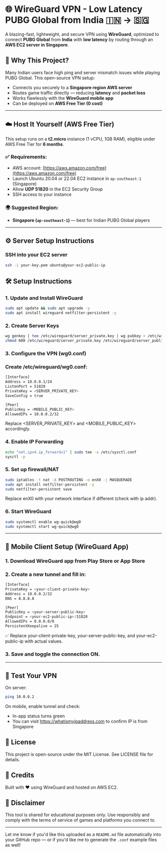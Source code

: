 # 🌐 WireGuard VPN - Low Latency PUBG Global from India 🇮🇳 → 🇸🇬

A blazing-fast, lightweight, and secure VPN using **WireGuard**, optimized to connect **PUBG Global** from **India** with **low latency** by routing through an **AWS EC2 server in Singapore**.

## 🚀 Why This Project?

Many Indian users face high ping and server mismatch issues while playing PUBG Global. This open-source VPN setup:

- Connects you securely to a **Singapore region AWS server**
- Routes game traffic directly — reducing **latency** and **packet loss**
- Works flawlessly with the **WireGuard mobile app**
- Can be deployed on **AWS Free Tier (0 cost)**

---

## ☁️ Host It Yourself (AWS Free Tier)

This setup runs on a **t2.micro** instance (1 vCPU, 1GB RAM), eligible under AWS Free Tier for **6 months**.

### ✅ Requirements:
- AWS account: [https://aws.amazon.com/free](https://aws.amazon.com/free)
- Launch Ubuntu 20.04 or 22.04 EC2 instance in `ap-southeast-1` (Singapore)
- Allow **UDP 51820** in the EC2 Security Group
- SSH access to your instance

### 🌍 Suggested Region:
- **Singapore (`ap-southeast-1`)** — best for Indian PUBG Global players

---

## ⚙️ Server Setup Instructions

### SSH into your EC2 server

```bash
ssh -i your-key.pem ubuntu@your-ec2-public-ip
```

## 🛠️ Setup Instructions

### 1. Update and Install WireGuard

```bash
sudo apt update && sudo apt upgrade -y
sudo apt install wireguard netfilter-persistent -y
```
### 2. Create Server Keys
```bash
wg genkey | tee /etc/wireguard/server_private.key | wg pubkey > /etc/wireguard/server_public.key
chmod 600 /etc/wireguard/server_private.key /etc/wireguard/server_public.key
```
### 3. Configure the VPN (wg0.conf)
### Create /etc/wireguard/wg0.conf:
```bash
[Interface]
Address = 10.0.0.1/24
ListenPort = 51820
PrivateKey = <SERVER_PRIVATE_KEY>
SaveConfig = true

[Peer]
PublicKey = <MOBILE_PUBLIC_KEY>
AllowedIPs = 10.0.0.2/32
```
Replace <SERVER_PRIVATE_KEY> and <MOBILE_PUBLIC_KEY> accordingly.
### 4. Enable IP Forwarding
```bash
echo "net.ipv4.ip_forward=1" | sudo tee -a /etc/sysctl.conf
sysctl -p
```
### 5. Set up firewall/NAT
```bash
sudo iptables -t nat -A POSTROUTING -o enX0 -j MASQUERADE
sudo apt install netfilter-persistent -y
sudo netfilter-persistent save
```
Replace enX0 with your network interface if different (check with ip addr).
### 6. Start WireGuard
```bash
sudo systemctl enable wg-quick@wg0
sudo systemctl start wg-quick@wg0
```
---
## 📱 Mobile Client Setup (WireGuard App)
 ### 1. Download WireGuard app from Play Store or App Store
 ### 2. Create a new tunnel and fill in:
 ```bash
[Interface]
PrivateKey = <your-client-private-key>
Address = 10.0.0.2/32
DNS = 8.8.8.8

[Peer]
PublicKey = <your-server-public-key>
Endpoint = <your-ec2-public-ip>:51820
AllowedIPs = 0.0.0.0/0
PersistentKeepalive = 25
```
✅ Replace your-client-private-key, your-server-public-key, and your-ec2-public-ip with actual values.
### 3. Save and toggle the connection ON.

---
## 🧪 Test Your VPN
On server:
```bash
ping 10.0.0.2
```
On mobile, enable tunnel and check:
* In-app status turns green
* You can visit https://whatismyipaddress.com to confirm IP is from Singapore
## 🧾 License
This project is open-source under the MIT License. See LICENSE file for details.
## 🙌 Credits
Built with ❤️ using WireGuard and hosted on AWS EC2.
## 📣 Disclaimer
This tool is shared for educational purposes only. Use responsibly and comply with the terms of service of games and platforms you connect to.

---

Let me know if you'd like this uploaded as a `README.md` file automatically into your GitHub repo — or if you'd like me to generate the `.conf` example files as well!


